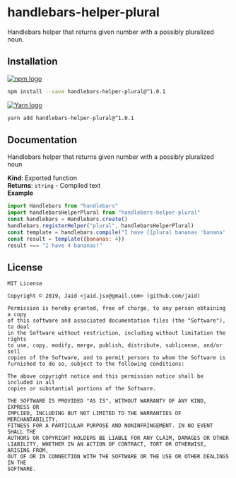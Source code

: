 # handlebars-helper-plural


Handlebars helper that returns given number with a possibly pluralized noun.

## Installation
<a href='https://npmjs.com/package/handlebars-helper-plural'><img alt='npm logo' src='https://github.com/Jaid/action-readme/raw/master/images/base-assets/npm.png'/></a>
```bash
npm install --save handlebars-helper-plural@^1.0.1
```
<a href='https://yarnpkg.com/package/handlebars-helper-plural'><img alt='Yarn logo' src='https://github.com/Jaid/action-readme/raw/master/images/base-assets/yarn.png'/></a>
```bash
yarn add handlebars-helper-plural@^1.0.1
```



## Documentation
Handlebars helper that returns given number with a possibly pluralized noun

**Kind**: Exported function  
**Returns**: <code>string</code> - Compiled text  
**Example**  
```javascript
import Handlebars from "handlebars"
import handlebarsHelperPlural from "handlebars-helper-plural"
const handlebars = Handlebars.create()
handlebars.registerHelper("plural", handlebarsHelperPlural)
const template = handlebars.compile("I have {{plural bananas 'banana' 'bananas'}}!")
const result = template({bananas: 4})
result === "I have 4 bananas!"
```


## License
```text
MIT License

Copyright © 2019, Jaid <jaid.jsx@gmail.com> (github.com/jaid)

Permission is hereby granted, free of charge, to any person obtaining a copy
of this software and associated documentation files (the "Software"), to deal
in the Software without restriction, including without limitation the rights
to use, copy, modify, merge, publish, distribute, sublicense, and/or sell
copies of the Software, and to permit persons to whom the Software is
furnished to do so, subject to the following conditions:

The above copyright notice and this permission notice shall be included in all
copies or substantial portions of the Software.

THE SOFTWARE IS PROVIDED "AS IS", WITHOUT WARRANTY OF ANY KIND, EXPRESS OR
IMPLIED, INCLUDING BUT NOT LIMITED TO THE WARRANTIES OF MERCHANTABILITY,
FITNESS FOR A PARTICULAR PURPOSE AND NONINFRINGEMENT. IN NO EVENT SHALL THE
AUTHORS OR COPYRIGHT HOLDERS BE LIABLE FOR ANY CLAIM, DAMAGES OR OTHER
LIABILITY, WHETHER IN AN ACTION OF CONTRACT, TORT OR OTHERWISE, ARISING FROM,
OUT OF OR IN CONNECTION WITH THE SOFTWARE OR THE USE OR OTHER DEALINGS IN THE
SOFTWARE.
```
